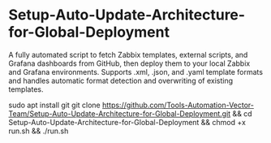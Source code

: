 # Setup-Auto-Update-Architecture-for-Global-Deployment
A fully automated script to fetch Zabbix templates, external scripts, and Grafana dashboards from GitHub, then deploy them to your local Zabbix and Grafana environments. Supports .xml, .json, and .yaml template formats and handles automatic format detection and overwriting of existing templates.

sudo apt install git
git clone https://github.com/Tools-Automation-Vector-Team/Setup-Auto-Update-Architecture-for-Global-Deployment.git && cd Setup-Auto-Update-Architecture-for-Global-Deployment && chmod +x run.sh && ./run.sh
